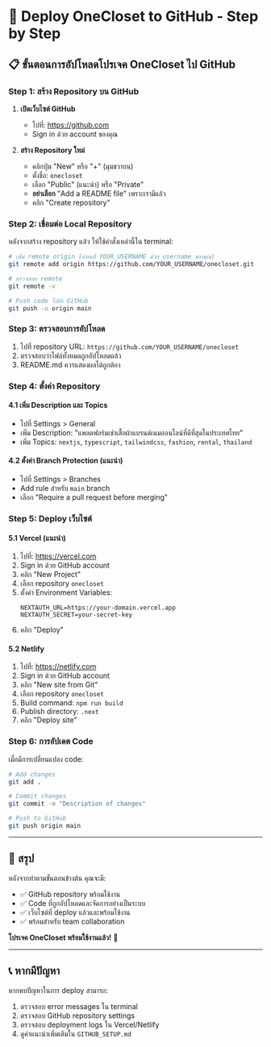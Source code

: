 # 🚀 Deploy OneCloset to GitHub - Step by Step

## 📋 ขั้นตอนการอัปโหลดโปรเจค OneCloset ไป GitHub

### Step 1: สร้าง Repository บน GitHub

1. **เปิดเว็บไซต์ GitHub**
   - ไปที่: https://github.com
   - Sign in ด้วย account ของคุณ

2. **สร้าง Repository ใหม่**
   - คลิกปุ่ม "New" หรือ "+" (มุมขวาบน)
   - ตั้งชื่อ: `onecloset`
   - เลือก "Public" (แนะนำ) หรือ "Private"
   - **อย่าเลือก** "Add a README file" เพราะเรามีแล้ว
   - คลิก "Create repository"

### Step 2: เชื่อมต่อ Local Repository

หลังจากสร้าง repository แล้ว ให้ใช้คำสั่งเหล่านี้ใน terminal:

```bash
# เพิ่ม remote origin (แทนที่ YOUR_USERNAME ด้วย username ของคุณ)
git remote add origin https://github.com/YOUR_USERNAME/onecloset.git

# ตรวจสอบ remote
git remote -v

# Push code ไปยัง GitHub
git push -u origin main
```

### Step 3: ตรวจสอบการอัปโหลด

1. ไปที่ repository URL: `https://github.com/YOUR_USERNAME/onecloset`
2. ตรวจสอบว่าไฟล์ทั้งหมดถูกอัปโหลดแล้ว
3. README.md ควรแสดงผลได้ถูกต้อง

### Step 4: ตั้งค่า Repository

#### 4.1 เพิ่ม Description และ Topics
- ไปที่ Settings > General
- เพิ่ม Description: "แพลตฟอร์มเช่าเสื้อผ้าแบรนด์เนมออนไลน์ที่ดีที่สุดในประเทศไทย"
- เพิ่ม Topics: `nextjs`, `typescript`, `tailwindcss`, `fashion`, `rental`, `thailand`

#### 4.2 ตั้งค่า Branch Protection (แนะนำ)
- ไปที่ Settings > Branches
- Add rule สำหรับ `main` branch
- เลือก "Require a pull request before merging"

### Step 5: Deploy เว็บไซต์

#### 5.1 Vercel (แนะนำ)
1. ไปที่: https://vercel.com
2. Sign in ด้วย GitHub account
3. คลิก "New Project"
4. เลือก repository `onecloset`
5. ตั้งค่า Environment Variables:
   ```
   NEXTAUTH_URL=https://your-domain.vercel.app
   NEXTAUTH_SECRET=your-secret-key
   ```
6. คลิก "Deploy"

#### 5.2 Netlify
1. ไปที่: https://netlify.com
2. Sign in ด้วย GitHub account
3. คลิก "New site from Git"
4. เลือก repository `onecloset`
5. Build command: `npm run build`
6. Publish directory: `.next`
7. คลิก "Deploy site"

### Step 6: การอัปเดต Code

เมื่อมีการเปลี่ยนแปลง code:

```bash
# Add changes
git add .

# Commit changes
git commit -m "Description of changes"

# Push to GitHub
git push origin main
```

---

## 🎯 สรุป

หลังจากทำตามขั้นตอนข้างต้น คุณจะมี:
- ✅ GitHub repository พร้อมใช้งาน
- ✅ Code ที่ถูกอัปโหลดและจัดการอย่างเป็นระบบ
- ✅ เว็บไซต์ที่ deploy แล้วและพร้อมใช้งาน
- ✅ พร้อมสำหรับ team collaboration

**โปรเจค OneCloset พร้อมใช้งานแล้ว!** 🚀

---

## 📞 หากมีปัญหา

หากพบปัญหาในการ deploy สามารถ:
1. ตรวจสอบ error messages ใน terminal
2. ตรวจสอบ GitHub repository settings
3. ตรวจสอบ deployment logs ใน Vercel/Netlify
4. ดูคำแนะนำเพิ่มเติมใน `GITHUB_SETUP.md`
